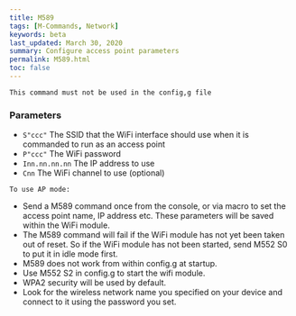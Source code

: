 ```yaml
---
title: M589
tags: [M-Commands, Network] 
keywords: beta 
last_updated: March 30, 2020 
summary: Configure access point parameters 
permalink: M589.html
toc: false 
---
```



`This command must not be used in the config,g file`

### Parameters

* `S"ccc"` The SSID that the WiFi interface should use when it is commanded to run as an access point
* `P"ccc"` The WiFi password
* `Inn.nn.nn.nn` The IP address to use
* `Cnn` The WiFi channel to use (optional)

`To use AP mode:`

* Send a M589 command once from the console, or via macro to set the access point name, IP address etc. These parameters will be saved within the WiFi module.
* The M589 command will fail if the WiFi module has not yet been taken out of reset. So if the WiFi module has not been started, send M552 S0 to put it in idle mode first. 
* M589 does not work from within config.g at startup.
* Use M552 S2 in config.g to start the wifi module.
* WPA2 security will be used by default.
* Look for the wireless network name you specified on your device and connect to it using the password you set. 

